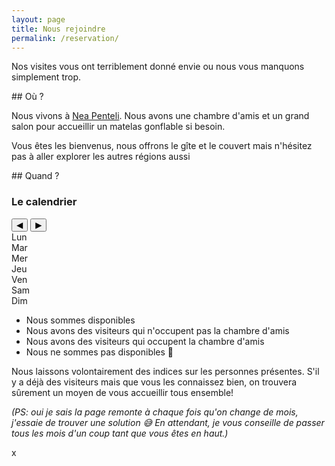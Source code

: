 ```yaml
---
layout: page
title: Nous rejoindre
permalink: /reservation/
---
```


Nos visites vous ont terriblement donné envie ou nous vous manquons simplement trop.


<div class="section" markdown="1">
## Où ?

Nous vivons à [Nea Penteli](visites/attique/index.md#nea-penteli). 
Nous avons une chambre d'amis et un grand salon pour accueillir un matelas gonflable si besoin.


Vous êtes les bienvenus, nous offrons le gîte et le couvert mais n'hésitez pas à aller explorer
les autres régions aussi
</div>

<div class="section" markdown="1">
## Quand ?

### Le calendrier


<div class="calendar-container">
  <div class="calendar-header">
      <button id="prevMonth">◀</button>
      <span id="monthYear"></span>
      <button id="nextMonth">▶</button>
  </div>
  <div id="weekdays">
      <div>Lun</div><div>Mar</div><div>Mer</div><div>Jeu</div><div>Ven</div><div>Sam</div><div>Dim</div>
  </div>
  <div id="calendar"></div>
</div>

<script src="/assets/js/calendar.js"></script>

<ul class="legend">
  <li><span class="color-box" style="background-color: #dfffdc;"></span> Nous sommes disponibles</li>
  <li><span class="color-box" style="background-color: #fff8c2;"></span> Nous avons des visiteurs qui n'occupent pas la chambre d'amis</li>
  <li><span class="color-box" style="background-color: #ffcccc;"></span> Nous avons des visiteurs qui occupent la chambre d'amis</li>
  <li><span class="color-box" style="background-color: #e0e0e0;"></span> Nous ne sommes pas disponibles 🚫</li>
</ul>

Nous laissons volontairement des indices sur les personnes présentes.
S'il y a déjà des visiteurs mais que vous les connaissez bien, on trouvera sûrement un moyen 
de vous accueillir tous ensemble!

*(PS: oui je sais la page remonte à chaque fois qu'on change de mois, j'essaie de trouver une solution 😅
En attendant, je vous conseille de passer tous les mois d'un coup tant que vous êtes en haut.)*

</div>x

<!-- <div class="section" markdown="1">
## Comment ?

### Pour les plus motivés

La voiture

### Pour les plus écolos

Train + ferry

### Pour ceux qui n'ont pas 30 jours de congés

L'avion

Pour profiter un minimum des beautés de la Grèce, 
nous vous conseillons tout de même de prévoir au moins 9 jours de vacances 😉
</div> -->

<!-- <div class="section" markdown="1">
## Nous contacter

Vous pouvez nous envoyer un mail à [{{ site.email | escape }}](mailto:{{ site.email | escape }}) en précisant:
  - les dates de visites
  - les nuits que vous souhaitez passer chez nous

Bien sûr vous pouvez aussi nous envoyer ces infos par message perso 😂
Si vous avez des questions, n'hésitez pas!
</div> -->
